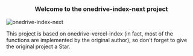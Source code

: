 <div align="center">
<h3>Welcome to the onedrive-index-next project</h3>
</div>

![onedrive-index-next](https://repobeats.axiom.co/api/embed/db1c1aff8cf7560a67b465036fa16dc2c81b3592.svg "Repobeats analytics image")


This project is based on onedrive-vercel-index (in fact, most of the functions are implemented by the original author), so don't forget to give the original project a Star.

